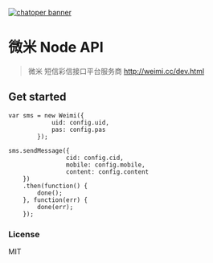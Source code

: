 [![chatoper banner][co-banner-image]][co-url]

[co-banner-image]: https://user-images.githubusercontent.com/3538629/42217321-3d5e44f6-7ef7-11e8-94e7-1574bfa1dbb8.png
[co-url]: https://www.chatopera.com


# 微米 Node API


> 微米
短信彩信接口平台服务商
http://weimi.cc/dev.html


## Get started

```
var sms = new Weimi({
            uid: config.uid,
            pas: config.pas
        });

sms.sendMessage({
                cid: config.cid,
                mobile: config.mobile,
                content: config.content
    })
    .then(function() {
        done();
    }, function(err) {
        done(err);
    });
```


### License

MIT
